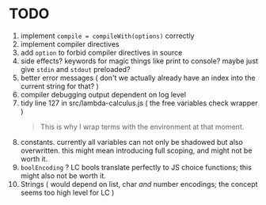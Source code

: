 # TODO

1. implement `compile = compileWith(options)` correctly
1. implement compiler directives
1. add `option` to forbid compiler directives in source
1. side effects? keywords for magic things like print to console? maybe just give `stdin` and `stdout` preloaded?
1. better error messages ( don't we actually already have an index into the current string for that? )
1. compiler debugging output dependent on log level
1. tidy line 127 in src/lambda-calculus.js ( the free variables check wrapper )
    > This is why I wrap terms with the environment at that moment.
1. constants. currently all variables can not only be shadowed but also overwritten. this might mean introducing full scoping, and might not be worth it.
1. `boolEncoding` ? LC bools translate perfectly to JS choice functions; this might also not be worth it.
1. Strings ( would depend on list, char _and_ number encodings; the concept seems too high level for LC )
